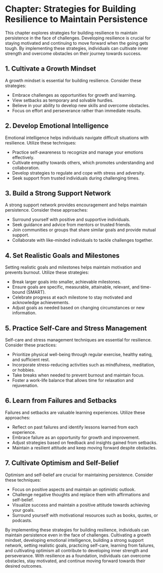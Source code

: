Chapter: Strategies for Building Resilience to Maintain Persistence
===================================================================

This chapter explores strategies for building resilience to maintain persistence in the face of challenges. Developing resilience is crucial for staying motivated and continuing to move forward when the going gets tough. By implementing these strategies, individuals can cultivate inner strength and overcome obstacles on their journey towards success.

**1. Cultivate a Growth Mindset**
---------------------------------

A growth mindset is essential for building resilience. Consider these strategies:

* Embrace challenges as opportunities for growth and learning.
* View setbacks as temporary and solvable hurdles.
* Believe in your ability to develop new skills and overcome obstacles.
* Focus on effort and perseverance rather than immediate results.

**2. Develop Emotional Intelligence**
-------------------------------------

Emotional intelligence helps individuals navigate difficult situations with resilience. Utilize these techniques:

* Practice self-awareness to recognize and manage your emotions effectively.
* Cultivate empathy towards others, which promotes understanding and collaboration.
* Develop strategies to regulate and cope with stress and adversity.
* Seek support from trusted individuals during challenging times.

**3. Build a Strong Support Network**
-------------------------------------

A strong support network provides encouragement and helps maintain persistence. Consider these approaches:

* Surround yourself with positive and supportive individuals.
* Seek guidance and advice from mentors or trusted friends.
* Join communities or groups that share similar goals and provide mutual support.
* Collaborate with like-minded individuals to tackle challenges together.

**4. Set Realistic Goals and Milestones**
-----------------------------------------

Setting realistic goals and milestones helps maintain motivation and prevents burnout. Utilize these strategies:

* Break larger goals into smaller, achievable milestones.
* Ensure goals are specific, measurable, attainable, relevant, and time-bound (SMART).
* Celebrate progress at each milestone to stay motivated and acknowledge achievements.
* Adjust goals as needed based on changing circumstances or new information.

**5. Practice Self-Care and Stress Management**
-----------------------------------------------

Self-care and stress management techniques are essential for resilience. Consider these practices:

* Prioritize physical well-being through regular exercise, healthy eating, and sufficient rest.
* Incorporate stress-reducing activities such as mindfulness, meditation, or hobbies.
* Take breaks when needed to prevent burnout and maintain focus.
* Foster a work-life balance that allows time for relaxation and rejuvenation.

**6. Learn from Failures and Setbacks**
---------------------------------------

Failures and setbacks are valuable learning experiences. Utilize these approaches:

* Reflect on past failures and identify lessons learned from each experience.
* Embrace failure as an opportunity for growth and improvement.
* Adjust strategies based on feedback and insights gained from setbacks.
* Maintain a resilient attitude and keep moving forward despite obstacles.

**7. Cultivate Optimism and Self-Belief**
-----------------------------------------

Optimism and self-belief are crucial for maintaining persistence. Consider these techniques:

* Focus on positive aspects and maintain an optimistic outlook.
* Challenge negative thoughts and replace them with affirmations and self-belief.
* Visualize success and maintain a positive attitude towards achieving your goals.
* Surround yourself with motivational resources such as books, quotes, or podcasts.

By implementing these strategies for building resilience, individuals can maintain persistence even in the face of challenges. Cultivating a growth mindset, developing emotional intelligence, building a strong support network, setting realistic goals, practicing self-care, learning from failures, and cultivating optimism all contribute to developing inner strength and perseverance. With resilience as a foundation, individuals can overcome obstacles, stay motivated, and continue moving forward towards their desired outcomes.
